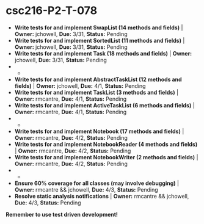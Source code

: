 # csc216-P2-T-078


- **Write tests for and implement SwapList (14 methods and fields)** | **Owner:** jchowell, **Due:** 3/31, **Status:** Pending
- **Write tests for and implement SortedList (11 methods and fields)** | **Owner:** jchowell, **Due:** 3/31, **Status:** Pending
- **Write tests for and implement Task (18 methods and fields)** | **Owner:** jchowell, **Due:** 3/31, **Status:** Pending
- -
- **Write tests for and implement AbstractTaskList (12 methods and fields)** | **Owner:** jchowell, **Due:** 4/1, **Status:** Pending
- **Write tests for and implement TaskList (3 methods and fields)** | **Owner:** rmcantre, **Due:** 4/1, **Status:** Pending
- **Write tests for and implement ActiveTaskList (6 methods and fields)** | **Owner:** rmcantre, **Due:** 4/1, **Status:** Pending
- -
- **Write tests for and implement Notebook (17 methods and fields)** | **Owner:** rmcantre, **Due:** 4/2, **Status:** Pending
- **Write tests for and implement NotebookReader (4 methods and fields)** | **Owner:** rmcantre, **Due:** 4/2, **Status:** Pending
- **Write tests for and implement NotebookWriter (2 methods and fields)** | **Owner:** rmcantre, **Due:** 4/2, **Status:** Pending
- -
- **Ensure 60% coverage for all classes (may involve debugging)** | **Owner:** rmcantre && jchowell, **Due:** 4/3, **Status:** Pending
- **Resolve static analysis notifications** | **Owner:** rmcantre && jchowell, **Due:** 4/3, **Status:** Pending

**Remember to use test driven development!**
